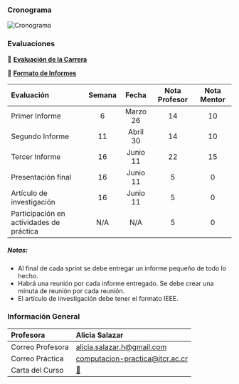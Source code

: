 ### Cronograma

![Cronograma](https://i.imgur.com/ESrCjt1.png)

### Evaluaciones

📄 [**Evaluación de la Carrera**](https://forms.gle/x7T6H8FPyh5ipXxv6)

📄 [**Formato de Informes**](recursos/practica/formato-informes.pdf ':ignore')

| Evaluación | Semana | Fecha | Nota Profesor |  Nota Mentor |
| :--- | :--: | :---: | :--: | :--: |
| Primer Informe | 6 | Marzo 26 | 14 | 10 |
| Segundo Informe | 11 | Abril 30 | 14 | 10 |
| Tercer Informe | 16 | Junio 11 | 22 | 15 |
| Presentación final | 16 | Junio 11 | 5 | 0 |
| Artículo de investigación | 16 | Junio 11 | 5 | 0 | 
| Participación en actividades de práctica | N/A | N/A | 5 | 0 |

##### Notas:
* Al final de cada sprint se debe entregar un informe pequeño de todo lo hecho.
* Habrá una reunión por cada informe entregado. Se debe crear una minuta de reunión por cada reunión.
* El artículo de investigación debe tener el formato IEEE.

### Información General

| Profesora | Alicia Salazar |
| :--- | :--- |
| Correo Profesora | alicia.salazar.h@gmail.com |
| Correo Práctica | computacion-practica@itcr.ac.cr |
| Carta del Curso | [📄](recursos/practica/carta-practica.pdf ':ignore') |